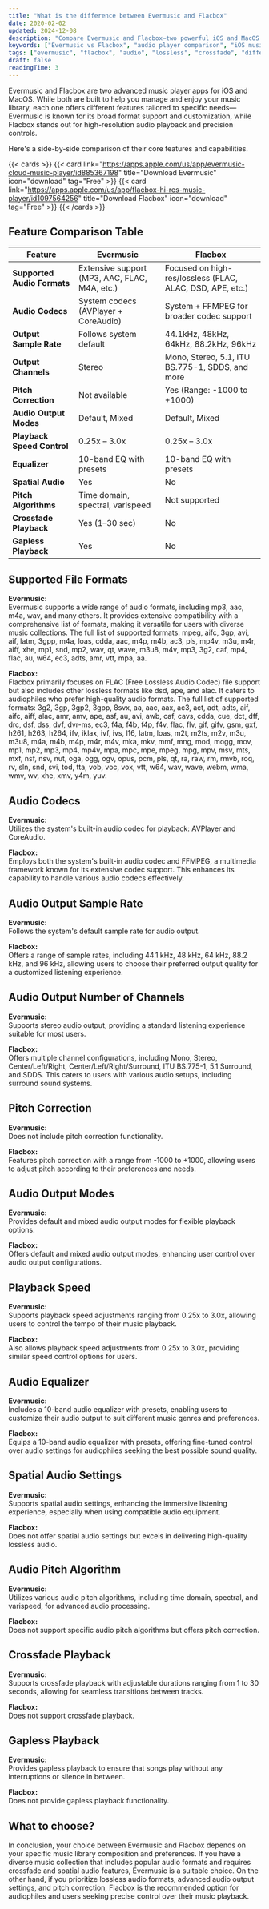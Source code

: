 ```yaml
---
title: "What is the difference between Evermusic and Flacbox"
date: 2020-02-02
updated: 2024-12-08
description: "Compare Evermusic and Flacbox—two powerful iOS and MacOS music players. Explore the differences in format support, audio quality, output control, and advanced features to find the best fit for your needs."
keywords: ["Evermusic vs Flacbox", "audio player comparison", "iOS music apps", "FLAC player", "AVPlayer vs FFmpeg", "lossless audio", "Evermusic", "Flacbox", "music player features", "audio quality settings"]
tags: ["evermusic", "flacbox", "audio", "lossless", "crossfade", "difference", "better", "choice", "ffmpeg"]
draft: false
readingTime: 3
---
```


Evermusic and Flacbox are two advanced music player apps for iOS and MacOS. While both are built to help you manage and enjoy your music library, each one offers different features tailored to specific needs—Evermusic is known for its broad format support and customization, while Flacbox stands out for high-resolution audio playback and precision controls.

Here's a side-by-side comparison of their core features and capabilities.

{{< cards >}}
  {{< card link="https://apps.apple.com/us/app/evermusic-cloud-music-player/id885367198" title="Download Evermusic" icon="download" tag="Free" >}}
  {{< card link="https://apps.apple.com/us/app/flacbox-hi-res-music-player/id1097564256" title="Download Flacbox" icon="download" tag="Free" >}}
{{< /cards >}}

## Feature Comparison Table

| Feature | Evermusic | Flacbox |
|--------|-----------|---------|
| **Supported Audio Formats** | Extensive support (MP3, AAC, FLAC, M4A, etc.) | Focused on high-res/lossless (FLAC, ALAC, DSD, APE, etc.) |
| **Audio Codecs** | System codecs (AVPlayer + CoreAudio) | System + FFMPEG for broader codec support |
| **Output Sample Rate** | Follows system default | 44.1kHz, 48kHz, 64kHz, 88.2kHz, 96kHz |
| **Output Channels** | Stereo | Mono, Stereo, 5.1, ITU BS.775-1, SDDS, and more |
| **Pitch Correction** | Not available | Yes (Range: -1000 to +1000) |
| **Audio Output Modes** | Default, Mixed | Default, Mixed |
| **Playback Speed Control** | 0.25x – 3.0x | 0.25x – 3.0x |
| **Equalizer** | 10-band EQ with presets | 10-band EQ with presets |
| **Spatial Audio** | Yes | No |
| **Pitch Algorithms** | Time domain, spectral, varispeed | Not supported |
| **Crossfade Playback** | Yes (1–30 sec) | No |
| **Gapless Playback** | Yes | No |

## Supported File Formats

**Evermusic:**  
Evermusic supports a wide range of audio formats, including mp3, aac, m4a, wav, and many others. It provides extensive compatibility with a comprehensive list of formats, making it versatile for users with diverse music collections. The full list of supported formats: mpeg, aifc, 3gp, avi, aif, latm, 3gpp, m4a, loas, cdda, aac, m4p, m4b, ac3, pls, mp4v, m3u, m4r, aiff, xhe, mp1, snd, mp2, wav, qt, wave, m3u8, m4v, mp3, 3g2, caf, mp4, flac, au, w64, ec3, adts, amr, vtt, mpa, aa.

**Flacbox:**  
Flacbox primarily focuses on FLAC (Free Lossless Audio Codec) file support but also includes other lossless formats like dsd, ape, and alac. It caters to audiophiles who prefer high-quality audio formats. The full list of supported formats: 3g2, 3gp, 3gp2, 3gpp, 8svx, aa, aac, aax, ac3, act, adt, adts, aif, aifc, aiff, alac, amr, amv, ape, asf, au, avi, awb, caf, cavs, cdda, cue, dct, dff, drc, dsf, dss, dvf, dvr-ms, ec3, f4a, f4b, f4p, f4v, flac, flv, gif, gifv, gsm, gxf, h261, h263, h264, ifv, iklax, ivf, ivs, l16, latm, loas, m2t, m2ts, m2v, m3u, m3u8, m4a, m4b, m4p, m4r, m4v, mka, mkv, mmf, mng, mod, mogg, mov, mp1, mp2, mp3, mp4, mp4v, mpa, mpc, mpe, mpeg, mpg, mpv, msv, mts, mxf, nsf, nsv, nut, oga, ogg, ogv, opus, pcm, pls, qt, ra, raw, rm, rmvb, roq, rv, sln, snd, svi, tod, tta, vob, voc, vox, vtt, w64, wav, wave, webm, wma, wmv, wv, xhe, xmv, y4m, yuv.

## Audio Codecs

**Evermusic:**  
Utilizes the system's built-in audio codec for playback: AVPlayer and CoreAudio.

**Flacbox:**  
Employs both the system's built-in audio codec and FFMPEG, a multimedia framework known for its extensive codec support. This enhances its capability to handle various audio codecs effectively.

## Audio Output Sample Rate

**Evermusic:**  
Follows the system's default sample rate for audio output.

**Flacbox:**  
Offers a range of sample rates, including 44.1 kHz, 48 kHz, 64 kHz, 88.2 kHz, and 96 kHz, allowing users to choose their preferred output quality for a customized listening experience.

## Audio Output Number of Channels

**Evermusic:**  
Supports stereo audio output, providing a standard listening experience suitable for most users.

**Flacbox:**  
Offers multiple channel configurations, including Mono, Stereo, Center/Left/Right, Center/Left/Right/Surround, ITU BS.775-1, 5.1 Surround, and SDDS. This caters to users with various audio setups, including surround sound systems.

## Pitch Correction

**Evermusic:**  
Does not include pitch correction functionality.

**Flacbox:**  
Features pitch correction with a range from -1000 to +1000, allowing users to adjust pitch according to their preferences and needs.

## Audio Output Modes

**Evermusic:**  
Provides default and mixed audio output modes for flexible playback options.

**Flacbox:**  
Offers default and mixed audio output modes, enhancing user control over audio output configurations.

## Playback Speed

**Evermusic:**  
Supports playback speed adjustments ranging from 0.25x to 3.0x, allowing users to control the tempo of their music playback.

**Flacbox:**  
Also allows playback speed adjustments from 0.25x to 3.0x, providing similar speed control options for users.

## Audio Equalizer

**Evermusic:**  
Includes a 10-band audio equalizer with presets, enabling users to customize their audio output to suit different music genres and preferences.

**Flacbox:**  
Equips a 10-band audio equalizer with presets, offering fine-tuned control over audio settings for audiophiles seeking the best possible sound quality.

## Spatial Audio Settings

**Evermusic:**  
Supports spatial audio settings, enhancing the immersive listening experience, especially when using compatible audio equipment.

**Flacbox:**  
Does not offer spatial audio settings but excels in delivering high-quality lossless audio.

## Audio Pitch Algorithm

**Evermusic:**  
Utilizes various audio pitch algorithms, including time domain, spectral, and varispeed, for advanced audio processing.

**Flacbox:**  
Does not support specific audio pitch algorithms but offers pitch correction.

## Crossfade Playback

**Evermusic:**  
Supports crossfade playback with adjustable durations ranging from 1 to 30 seconds, allowing for seamless transitions between tracks.

**Flacbox:**  
Does not support crossfade playback.

## Gapless Playback

**Evermusic:**  
Provides gapless playback to ensure that songs play without any interruptions or silence in between.

**Flacbox:**  
Does not provide gapless playback functionality.

## What to choose?

In conclusion, your choice between Evermusic and Flacbox depends on your specific music library composition and preferences. If you have a diverse music collection that includes popular audio formats and requires crossfade and spatial audio features, Evermusic is a suitable choice. On the other hand, if you prioritize lossless audio formats, advanced audio output settings, and pitch correction, Flacbox is the recommended option for audiophiles and users seeking precise control over their music playback.
